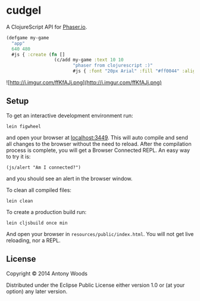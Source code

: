 # cudgel
A ClojureScript API for [Phaser.io](http://phaser.io).

```clojure
(defgame my-game
  "app"
  640 480
  #js { :create (fn []
                  (c/add my-game :text 10 10
                         "phaser from clojurescript :)"
                         #js { :font "20px Arial" :fill "#ff0044" :align "center" }))})
```
![http://i.imgur.com/ffKfAJj.png](http://i.imgur.com/ffKfAJj.png)
## Setup

To get an interactive development environment run:

    lein figwheel

and open your browser at [localhost:3449](http://localhost:3449/).
This will auto compile and send all changes to the browser without the
need to reload. After the compilation process is complete, you will
get a Browser Connected REPL. An easy way to try it is:

    (js/alert "Am I connected?")

and you should see an alert in the browser window.

To clean all compiled files:

    lein clean

To create a production build run:

    lein cljsbuild once min

And open your browser in `resources/public/index.html`. You will not
get live reloading, nor a REPL. 

## License

Copyright © 2014 Antony Woods

Distributed under the Eclipse Public License either version 1.0 or (at your option) any later version.
